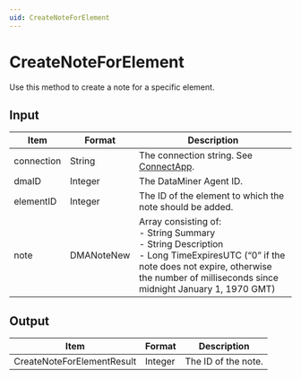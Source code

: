 ```yaml
---
uid: CreateNoteForElement
---
```


# CreateNoteForElement

Use this method to create a note for a specific element.

## Input

| Item | Format | Description |
|--|--|--|
| connection | String | The connection string. See [ConnectApp](xref:ConnectApp). |
| dmaID | Integer | The DataMiner Agent ID. |
| elementID | Integer | The ID of the element to which the note should be added. |
| note | DMANoteNew | Array consisting of:<br> - String Summary<br> - String Description<br> - Long TimeExpiresUTC (“0” if the note does not expire, otherwise the number of milliseconds since midnight January 1, 1970 GMT) |

## Output

| Item                        | Format  | Description         |
|-----------------------------|---------|---------------------|
| CreateNoteForElementResult | Integer | The ID of the note. |
